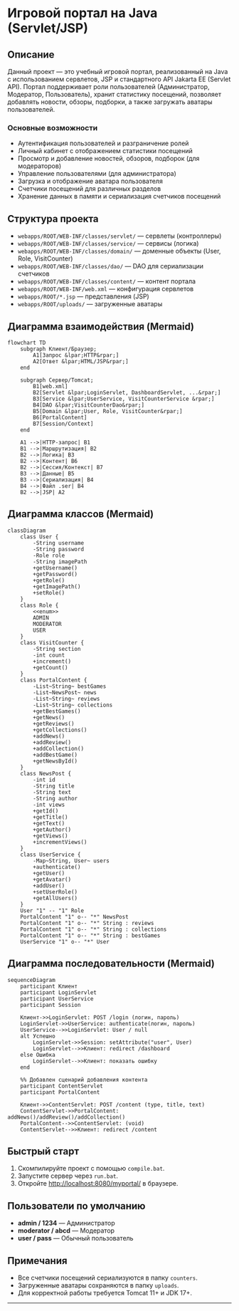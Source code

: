 # Игровой портал на Java (Servlet/JSP)

## Описание

Данный проект — это учебный игровой портал, реализованный на Java с использованием сервлетов, JSP и стандартного API Jakarta EE (Servlet API). Портал поддерживает роли пользователей (Администратор, Модератор, Пользователь), хранит статистику посещений, позволяет добавлять новости, обзоры, подборки, а также загружать аватары пользователей.

### Основные возможности

- Аутентификация пользователей и разграничение ролей
- Личный кабинет с отображением статистики посещений
- Просмотр и добавление новостей, обзоров, подборок (для модераторов)
- Управление пользователями (для администратора)
- Загрузка и отображение аватара пользователя
- Счетчики посещений для различных разделов
- Хранение данных в памяти и сериализация счетчиков посещений

## Структура проекта

- `webapps/ROOT/WEB-INF/classes/servlet/` — сервлеты (контроллеры)
- `webapps/ROOT/WEB-INF/classes/service/` — сервисы (логика)
- `webapps/ROOT/WEB-INF/classes/domain/` — доменные объекты (User, Role, VisitCounter)
- `webapps/ROOT/WEB-INF/classes/dao/` — DAO для сериализации счетчиков
- `webapps/ROOT/WEB-INF/classes/content/` — контент портала
- `webapps/ROOT/WEB-INF/web.xml` — конфигурация сервлетов
- `webapps/ROOT/*.jsp` — представления (JSP)
- `webapps/ROOT/uploads/` — загруженные аватары

## Диаграмма взаимодействия (Mermaid)

```mermaid
flowchart TD
    subgraph Клиент/Браузер;
        A1[Запрос &lpar;HTTP&rpar;]
        A2[Ответ &lpar;HTML/JSP&rpar;]
    end

    subgraph Сервер/Tomcat;
        B1[web.xml]
        B2[Servlet &lpar;LoginServlet, DashboardServlet, ...&rpar;]
        B3[Service &lpar;UserService, VisitCounterService &rpar;]
        B4[DAO &lpar;VisitCounterDao&rpar;]
        B5[Domain &lpar;User, Role, VisitCounter&rpar;]
        B6[PortalContent]
        B7[Session/Context]
    end

    A1 -->|HTTP-запрос| B1
    B1 -->|Маршрутизация| B2
    B2 -->|Логика| B3
    B2 -->|Контент| B6
    B2 -->|Сессия/Контекст| B7
    B3 -->|Данные| B5
    B3 -->|Сериализация| B4
    B4 -->|Файл .ser| B4
    B2 -->|JSP| A2
```

## Диаграмма классов (Mermaid)

```mermaid
classDiagram
    class User {
        -String username
        -String password
        -Role role
        -String imagePath
        +getUsername()
        +getPassword()
        +getRole()
        +getImagePath()
        +setRole()
    }
    class Role {
        <<enum>>
        ADMIN
        MODERATOR
        USER
    }
    class VisitCounter {
        -String section
        -int count
        +increment()
        +getCount()
    }
    class PortalContent {
        -List~String~ bestGames
        -List~NewsPost~ news
        -List~String~ reviews
        -List~String~ collections
        +getBestGames()
        +getNews()
        +getReviews()
        +getCollections()
        +addNews()
        +addReview()
        +addCollection()
        +addBestGame()
        +getNewsById()
    }
    class NewsPost {
        -int id
        -String title
        -String text
        -String author
        -int views
        +getId()
        +getTitle()
        +getText()
        +getAuthor()
        +getViews()
        +incrementViews()
    }
    class UserService {
        -Map~String, User~ users
        +authenticate()
        +getUser()
        +getAvatar()
        +addUser()
        +setUserRole()
        +getAllUsers()
    }
    User "1" -- "1" Role
    PortalContent "1" o-- "*" NewsPost
    PortalContent "1" o-- "*" String : reviews
    PortalContent "1" o-- "*" String : collections
    PortalContent "1" o-- "*" String : bestGames
    UserService "1" o-- "*" User
```

## Диаграмма последовательности (Mermaid)

```mermaid
sequenceDiagram
    participant Клиент
    participant LoginServlet
    participant UserService
    participant Session

    Клиент->>LoginServlet: POST /login (логин, пароль)
    LoginServlet->>UserService: authenticate(логин, пароль)
    UserService-->>LoginServlet: User / null
    alt Успешно
        LoginServlet->>Session: setAttribute("user", User)
        LoginServlet-->>Клиент: redirect /dashboard
    else Ошибка
        LoginServlet-->>Клиент: показать ошибку
    end

    %% Добавлен сценарий добавления контента
    participant ContentServlet
    participant PortalContent

    Клиент->>ContentServlet: POST /content (type, title, text)
    ContentServlet->>PortalContent: addNews()/addReview()/addCollection()
    PortalContent-->>ContentServlet: (void)
    ContentServlet-->>Клиент: redirect /content
```

## Быстрый старт

1. Скомпилируйте проект с помощью `compile.bat`.
2. Запустите сервер через `run.bat`.
3. Откройте [http://localhost:8080/myportal/](http://localhost:8080/myportal/) в браузере.

## Пользователи по умолчанию

- **admin / 1234** — Администратор
- **moderator / abcd** — Модератор
- **user / pass** — Обычный пользователь

## Примечания

- Все счетчики посещений сериализуются в папку `counters`.
- Загруженные аватары сохраняются в папку `uploads`.
- Для корректной работы требуется Tomcat 11+ и JDK 17+.

---
